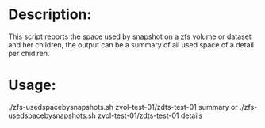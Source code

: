 # Description:

This script reports the space used by snapshot on a zfs volume or dataset and her children, the output can be a summary of all used space of a detail per chidlren.

# Usage:

./zfs-usedspacebysnapshots.sh zvol-test-01/zdts-test-01 summary
or
./zfs-usedspacebysnapshots.sh zvol-test-01/zdts-test-01 details
